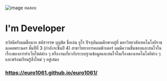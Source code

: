 ![image](https://คลังสื่อการสอน.com/wp-content/uploads/2021/08/IMG_2114-683x1024.png) ทดสอบ

# I'm Developer
สวัสดีครับผมชื่อนาย สหัสวรรษ บุญชิต ชื่อเล่น ยูโร ปัจจุบันผมศึกษาอยู่ที่ มหาวิทยาลัยเทคโนโลยีราชมงคลพระนคร ชั้นปีที่ 3 (กำลังจะขึ้นปี 4) สาขาวิทยาการคอมพิวเตอร์ ผมมีความชื่นชอบและสนใจในเรื่องของการทำเว็บไซต์ต่าง ๆ หรืองานเกี่ยวกับระบบฐานข้อมูลและสนใจในเรื่องของเทคโนโลยีต่าง ๆ และพร้อมเรียนรู้สิ่งใหม่ ๆ อยู่เสมอ

### https://euro1061.github.io/euro1061/
